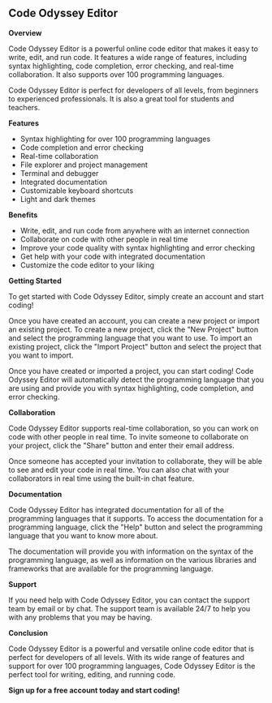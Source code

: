 ## Code Odyssey Editor

**Overview**

Code Odyssey Editor is a powerful online code editor that makes it easy to write, edit, and run code. It features a wide range of features, including syntax highlighting, code completion, error checking, and real-time collaboration. It also supports over 100 programming languages.

Code Odyssey Editor is perfect for developers of all levels, from beginners to experienced professionals. It is also a great tool for students and teachers.

**Features**

* Syntax highlighting for over 100 programming languages
* Code completion and error checking
* Real-time collaboration
* File explorer and project management
* Terminal and debugger
* Integrated documentation
* Customizable keyboard shortcuts
* Light and dark themes

**Benefits**

* Write, edit, and run code from anywhere with an internet connection
* Collaborate on code with other people in real time
* Improve your code quality with syntax highlighting and error checking
* Get help with your code with integrated documentation
* Customize the code editor to your liking

**Getting Started**

To get started with Code Odyssey Editor, simply create an account and start coding!

Once you have created an account, you can create a new project or import an existing project. To create a new project, click the "New Project" button and select the programming language that you want to use. To import an existing project, click the "Import Project" button and select the project that you want to import.

Once you have created or imported a project, you can start coding! Code Odyssey Editor will automatically detect the programming language that you are using and provide you with syntax highlighting, code completion, and error checking.

**Collaboration**

Code Odyssey Editor supports real-time collaboration, so you can work on code with other people in real time. To invite someone to collaborate on your project, click the "Share" button and enter their email address.

Once someone has accepted your invitation to collaborate, they will be able to see and edit your code in real time. You can also chat with your collaborators in real time using the built-in chat feature.

**Documentation**

Code Odyssey Editor has integrated documentation for all of the programming languages that it supports. To access the documentation for a programming language, click the "Help" button and select the programming language that you want to know more about.

The documentation will provide you with information on the syntax of the programming language, as well as information on the various libraries and frameworks that are available for the programming language.

**Support**

If you need help with Code Odyssey Editor, you can contact the support team by email or by chat. The support team is available 24/7 to help you with any problems that you may be having.

**Conclusion**

Code Odyssey Editor is a powerful and versatile online code editor that is perfect for developers of all levels. With its wide range of features and support for over 100 programming languages, Code Odyssey Editor is the perfect tool for writing, editing, and running code.

**Sign up for a free account today and start coding!**
